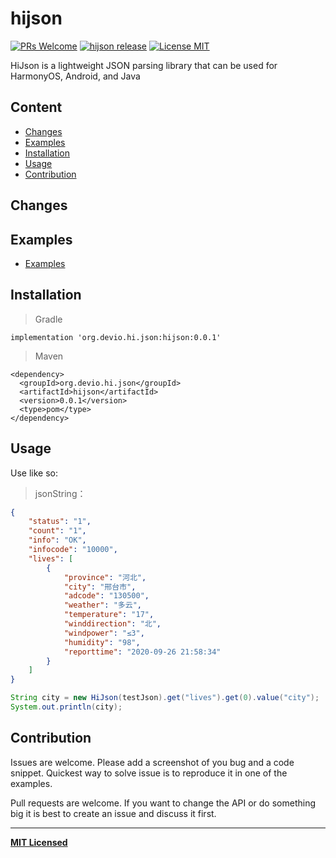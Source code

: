 # hijson

[ ![PRs Welcome](https://img.shields.io/badge/PRs-Welcome-brightgreen.svg)](https://github.com/crazycodeboy/hijson/pulls)
[ ![hijson release](https://img.shields.io/github/release/crazycodeboy/hijson.svg?maxAge=2592000?style=flat-square)](https://github.com/crazycodeboy/GitHubPopular/releases)
[![License MIT](http://img.shields.io/badge/license-MIT-orange.svg?style=flat)](https://raw.githubusercontent.com/crazycodeboy/react-native-check-box/master/LICENSE)

HiJson is a lightweight JSON parsing library that can be used for HarmonyOS, Android, and Java

## Content

- [Changes](#changes)
- [Examples](#examples)
- [Installation](#installation)
- [Usage](#usage)
- [Contribution](#contribution)


## Changes

## Examples
* [Examples](https://github.com/crazycodeboy/hijson/tree/master/src/test/java/hijson/)


## Installation

>Gradle

```
implementation 'org.devio.hi.json:hijson:0.0.1'
```

>Maven

```
<dependency>
  <groupId>org.devio.hi.json</groupId>
  <artifactId>hijson</artifactId>
  <version>0.0.1</version>
  <type>pom</type>
</dependency>
```


## Usage

Use like so:

>jsonString：

```json
{
    "status": "1",
    "count": "1",
    "info": "OK",
    "infocode": "10000",
    "lives": [
        {
            "province": "河北",
            "city": "邢台市",
            "adcode": "130500",
            "weather": "多云",
            "temperature": "17",
            "winddirection": "北",
            "windpower": "≤3",
            "humidity": "98",
            "reporttime": "2020-09-26 21:58:34"
        }
    ]
}
```

```java
String city = new HiJson(testJson).get("lives").get(0).value("city");
System.out.println(city);
```

## Contribution

Issues are welcome. Please add a screenshot of you bug and a code snippet. Quickest way to solve issue is to reproduce it in one of the examples.

Pull requests are welcome. If you want to change the API or do something big it is best to create an issue and discuss it first.

---

**[MIT Licensed](https://github.com/crazycodeboy/hijson/blob/master/LICENSE)**
